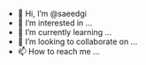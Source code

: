 - 👋 Hi, I’m @saeedgi
- 👀 I’m interested in ...
- 🌱 I’m currently learning ...
- 💞️ I’m looking to collaborate on ...
- 📫 How to reach me ...

<!---
saeedgi/saeedgi is a ✨ special ✨ repository because its `README.md` (this file) appears on your GitHub profile.
You can click the Preview link to take a look at your changes.
--->
